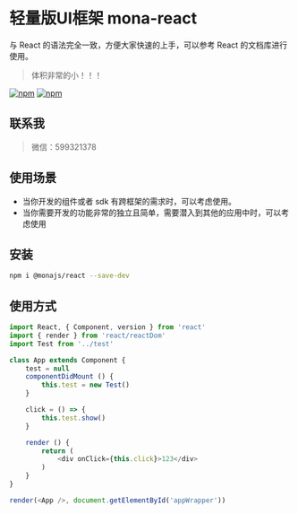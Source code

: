# 轻量版UI框架 mona-react

与 React 的语法完全一致，方便大家快速的上手，可以参考 React 的文档库进行使用。
> 体积非常的小！！！

[![npm](https://img.shields.io/npm/v/@monajs/react.svg?style=flat-square)](https://www.npmjs.com/package/@monajs/react) [![npm](https://img.shields.io/npm/dt/@monajs/react.svg?style=flat-square)](https://www.npmjs.com/package/@monajs/react)

## 联系我
> 微信：599321378

## 使用场景

* 当你开发的组件或者 sdk 有跨框架的需求时，可以考虑使用。
* 当你需要开发的功能非常的独立且简单，需要潜入到其他的应用中时，可以考虑使用

## 安装
```bash
npm i @monajs/react --save-dev
```

## 使用方式

```js
import React, { Component, version } from 'react'
import { render } from 'react/reactDom'
import Test from '../test'

class App extends Component {
	test = null
	componentDidMount () {
		this.test = new Test()
	}

	click = () => {
		this.test.show()
	}

	render () {
		return (
			<div onClick={this.click}>123</div>
		)
	}
}

render(<App />, document.getElementById('appWrapper'))
```
